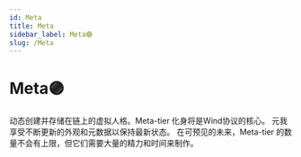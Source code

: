 ```yaml
---
id: Meta
title: Meta
sidebar_label: Meta🟣
slug: /Meta
---
```

# Meta🟣

动态创建并存储在链上的虚拟人格。Meta-tier 化身将是Wind协议的核心。 元我享受不断更新的外观和元数据以保持最新状态。 在可预见的未来，Meta-tier 的数量不会有上限，但它们需要大量的精力和时间来制作。